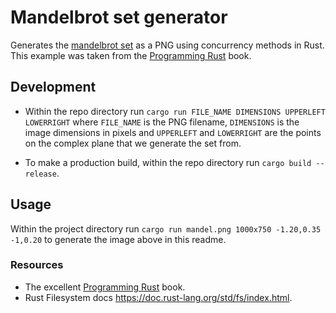 # Mandelbrot set generator

Generates the [mandelbrot set](https://en.wikipedia.org/wiki/Mandelbrot_set) as a PNG using concurrency methods in Rust.
This example was taken from the [Programming Rust](https://www.oreilly.com/library/view/programming-rust/9781491927274/) book.

## Development

* Within the repo directory run `cargo run FILE_NAME DIMENSIONS UPPERLEFT LOWERRIGHT` where `FILE_NAME` is the PNG filename, `DIMENSIONS` is the image dimensions in pixels and `UPPERLEFT` and `LOWERRIGHT` are the points on the complex plane that we generate the set from.

* To make a production build, within the repo directory run `cargo build --release`.

## Usage

Within the project directory run `cargo run mandel.png 1000x750 -1.20,0.35 -1,0.20` to generate the image above in this readme.

### Resources
* The excellent [Programming Rust](https://www.oreilly.com/library/view/programming-rust/9781491927274/) book.
* Rust Filesystem docs https://doc.rust-lang.org/std/fs/index.html.
